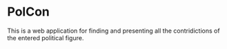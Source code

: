 # PolCon
This is a web application for finding and presenting all the contridictions of the entered political figure.
